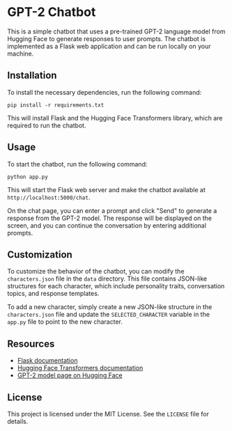 # GPT-2 Chatbot

This is a simple chatbot that uses a pre-trained GPT-2 language model from Hugging Face to generate responses to user prompts. The chatbot is implemented as a Flask web application and can be run locally on your machine.

## Installation

To install the necessary dependencies, run the following command:

```
pip install -r requirements.txt
```

This will install Flask and the Hugging Face Transformers library, which are required to run the chatbot.

## Usage

To start the chatbot, run the following command:

```
python app.py
```

This will start the Flask web server and make the chatbot available at `http://localhost:5000/chat`. 

On the chat page, you can enter a prompt and click "Send" to generate a response from the GPT-2 model. The response will be displayed on the screen, and you can continue the conversation by entering additional prompts.

## Customization

To customize the behavior of the chatbot, you can modify the `characters.json` file in the `data` directory. This file contains JSON-like structures for each character, which include personality traits, conversation topics, and response templates.

To add a new character, simply create a new JSON-like structure in the `characters.json` file and update the `SELECTED_CHARACTER` variable in the `app.py` file to point to the new character.

## Resources

- [Flask documentation](https://flask.palletsprojects.com/)
- [Hugging Face Transformers documentation](https://huggingface.co/transformers/)
- [GPT-2 model page on Hugging Face](https://huggingface.co/gpt2)

## License

This project is licensed under the MIT License. See the `LICENSE` file for details.
